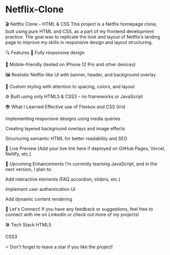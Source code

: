 # Netflix-Clone
🎬 Netflix Clone – HTML & CSS
This project is a Netflix homepage clone, built using pure HTML and CSS, as a part of my frontend development practice. The goal was to replicate the look and layout of Netflix’s landing page to improve my skills in responsive design and layout structuring.

🔍 Features
🎯 Fully responsive design

📱 Mobile-friendly (tested on iPhone 12 Pro and other devices)

🖼️ Realistic Netflix-like UI with banner, header, and background overlay

🎨 Custom styling with attention to spacing, colors, and layout

⚙️ Built using only HTML5 & CSS3 – no frameworks or JavaScript


📚 What I Learned
Effective use of Flexbox and CSS Grid

Implementing responsive designs using media queries

Creating layered background overlays and image effects

Structuring semantic HTML for better readability and SEO


🚀 Live Preview
[Add your live link here if deployed on GitHub Pages, Vercel, Netlify, etc.]

📌 Upcoming Enhancements
I’m currently learning JavaScript, and in the next version, I plan to:

Add interactive elements (FAQ accordion, sliders, etc.)

Implement user authentication UI

Add dynamic content rendering

🙌 Let's Connect!
If you have any feedback or suggestions, feel free to connect with me on LinkedIn or check out more of my projects!

🛠️ Tech Stack
HTML5

CSS3

⭐ Don't forget to leave a star if you like the project!
